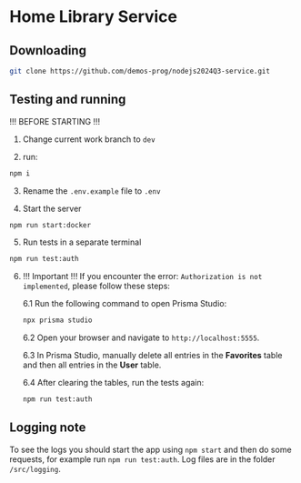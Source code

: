 # Home Library Service

## Downloading

```bash
git clone https://github.com/demos-prog/nodejs2024Q3-service.git
```

## Testing and running

!!! BEFORE STARTING !!!

1. Change current work branch to `dev`

2. run:

```bash
npm i
```

3. Rename the `.env.example` file to `.env`

4. Start the server

```bash
npm run start:docker
```

5. Run tests in a separate terminal

```bash
npm run test:auth
```

6. !!! Important !!! If you encounter the error: `Authorization is not implemented`, please follow these steps:

   6.1 Run the following command to open Prisma Studio:

   ```bash
   npx prisma studio
   ```

   6.2 Open your browser and navigate to `http://localhost:5555`.

   6.3 In Prisma Studio, manually delete all entries in the **Favorites** table and then all entries in the **User** table.

   6.4 After clearing the tables, run the tests again:

   ```bash
   npm run test:auth
   ```

## Logging note

To see the logs you should start the app using `npm start` and then do some requests, for example run `npm run test:auth`. Log files are in the folder `/src/logging`.